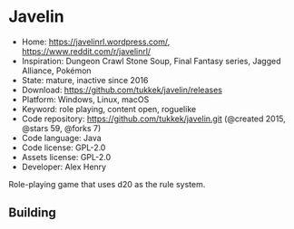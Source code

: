 # Javelin

- Home: https://javelinrl.wordpress.com/, https://www.reddit.com/r/javelinrl/
- Inspiration: Dungeon Crawl Stone Soup, Final Fantasy series, Jagged Alliance, Pokémon
- State: mature, inactive since 2016
- Download: https://github.com/tukkek/javelin/releases
- Platform: Windows, Linux, macOS
- Keyword: role playing, content open, roguelike
- Code repository: https://github.com/tukkek/javelin.git (@created 2015, @stars 59, @forks 7)
- Code language: Java
- Code license: GPL-2.0
- Assets license: GPL-2.0
- Developer: Alex Henry

Role-playing game that uses d20 as the rule system.

## Building
